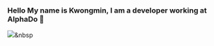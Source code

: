 ###  Hello My name is Kwongmin, I am a developer working at AlphaDo 👋


<img src="https://img.shields.io/badge/Python-3766AB?style=flat-square&logo=Python&logoColor=white"/></a>&nbsp 

<!--
**dnwjd6452/dnwjd6452** is a ✨ _special_ ✨ repository because its `README.md` (this file) appears on your GitHub profile.

Here are some ideas to get you started:

- 🔭 I’m currently working on ...
- 🌱 I’m currently learning ...
- 👯 I’m looking to collaborate on ...
- 🤔 I’m looking for help with ...
- 💬 Ask me about ...
- 📫 How to reach me: ...
- 😄 Pronouns: ...
- ⚡ Fun fact: ...
-->
